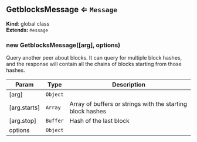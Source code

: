 <a name="GetblocksMessage"></a>

## GetblocksMessage ⇐ <code>Message</code>
**Kind**: global class  
**Extends:** <code>Message</code>  
<a name="new_GetblocksMessage_new"></a>

### new GetblocksMessage([arg], options)
Query another peer about blocks. It can query for multiple block hashes,
and the response will contain all the chains of blocks starting from those
hashes.


| Param | Type | Description |
| --- | --- | --- |
| [arg] | <code>Object</code> |  |
| [arg.starts] | <code>Array</code> | Array of buffers or strings with the starting block hashes |
| [arg.stop] | <code>Buffer</code> | Hash of the last block |
| options | <code>Object</code> |  |

